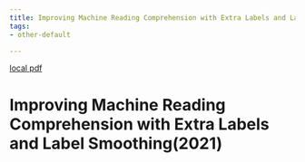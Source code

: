 ```yaml
---
title: Improving Machine Reading Comprehension with Extra Labels and Label Smoothing(2021)
tags:
- other-default

---
```


[local pdf](../../../pdfs/2021-Improving%20Machine%20Reading%20Comprehension%20with%20Extra%20Labels%20and%20Label%20Smoothing.pdf)

# Improving Machine Reading Comprehension with Extra Labels and Label Smoothing(2021)
